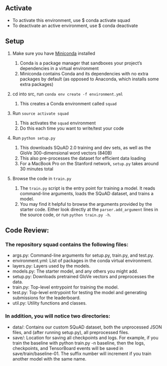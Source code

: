 ## Activate
* To activate this environment, use
     $ conda activate squad
* To deactivate an active environment, use
     $ conda deactivate



## Setup

1. Make sure you have [Miniconda](https://conda.io/docs/user-guide/install/index.html#regular-installation) installed
    1. Conda is a package manager that sandboxes your project’s dependencies in a virtual environment
    2. Miniconda contains Conda and its dependencies with no extra packages by default (as opposed to Anaconda, which installs some extra packages)

2. cd into src, run `conda env create -f environment.yml`
    1. This creates a Conda environment called `squad`

3. Run `source activate squad`
    1. This activates the `squad` environment
    2. Do this each time you want to write/test your code
  
4. Run `python setup.py`
    1. This downloads SQuAD 2.0 training and dev sets, as well as the GloVe 300-dimensional word vectors (840B)
    2. This also pre-processes the dataset for efficient data loading
    3. For a MacBook Pro on the Stanford network, `setup.py` takes around 30 minutes total  

5. Browse the code in `train.py`
    1. The `train.py` script is the entry point for training a model. It reads command-line arguments, loads the SQuAD dataset, and trains a model.
    2. You may find it helpful to browse the arguments provided by the starter code. Either look directly at the `parser.add_argument` lines in the source code, or run `python train.py -h`.

## Code Review:

### The repository squad contains the following files:
* args.py: Command-line arguments for setup.py, train.py, and test.py.
* environment.yml: List of packages in the conda virtual environment.
* layers.py: Layers used by the models.
* models.py: The starter model, and any others you might add.
* setup.py: Downloads pretrained GloVe vectors and preprocesses the data.
* train.py: Top-level entrypoint for training the model.
* test.py: Top-level entrypoint for testing the model and generating submissions for the leaderboard.
* util.py: Utility functions and classes.
### In addition, you will notice two directories:
* data/: Contains our custom SQuAD dataset, both the unprocessed JSON files, and (after running setup.py), all preprocessed files.
* save/: Location for saving all checkpoints and logs. For example, if you train the baseline with python train.py -n baseline, then the logs, checkpoints, and TensorBoard events will be saved in save/train/baseline-01. The suffix number will increment if you train another model with the same name.